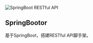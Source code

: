 ![SpringBoot RESTful API](http://pic.blackist.top/spring-springbootor-spring-springbootor-logo.png)

## SpringBootor

基于SpringBoot，搭建RESTful API脚手架。
